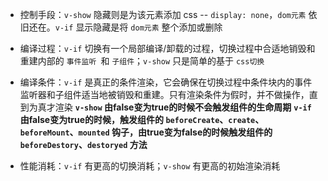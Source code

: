 * 控制手段：`v-show` 隐藏则是为该元素添加 css -- `display: none`，`dom元素` 依旧还在。`v-if` 显示隐藏是将 `dom元素` 整个添加或删除

* 编译过程：`v-if` 切换有一个局部编译/卸载的过程，切换过程中合适地销毁和重建内部的 `事件监听 `和 `子组件`；`v-show` 只是简单的基于 `css切换`

* 编译条件：`v-if` 是真正的条件渲染，它会确保在切换过程中条件块内的事件监听器和子组件适当地被销毁和重建。只有渲染条件为假时，并不做操作，直到为真才渲染
  **`v-show` 由false变为true的时候不会触发组件的生命周期**
  **`v-if` 由false变为true的时候，触发组件的 `beforeCreate`、`create`、`beforeMount`、`mounted` 钩子，由true变为false的时候触发组件的 `beforeDestory`、`destoryed` 方法**

* 性能消耗：`v-if` 有更高的切换消耗；`v-show` 有更高的初始渲染消耗